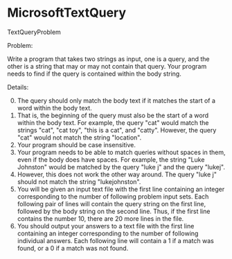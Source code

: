 MicrosoftTextQuery
==================

TextQueryProblem

Problem:

Write a program that takes two strings as input, one is a query, and the other is a string that may or may not contain that query. Your
program needs to find if the query is contained within the body string. 

Details:

0) The query should only match the body text if it matches the start of a word within the body text. 
1) That is, the beginning of the query must also be the start of a word within the body text. For example, the query "cat" would match the strings "cat", "cat toy", "this is a cat", and "catty". However, the query "cat" would not match the string "location". 
2) Your program should  be case insensitive. 
3) Your program needs to be able to match queries without spaces in them, even if the body does have spaces. For example, the string "Luke Johnston" would be matched by the query "luke j" and the query "lukej". 
4) However, this does not work the other way around. The query "luke j" should not match the string "lukejohnston". 
5) You will be given an input text file with the first line containing an integer corresponding to the number of following problem input sets. Each following pair of lines will contain the query string on the first line, followed by the body string on the second line. Thus, if the first line contains the number 10, there are 20 more lines in the file. 
6) You should output your answers to a text file with the first line containing an integer corresponding to the number of following individual answers. Each following line will contain a 1 if a match was found, or a 0 if a match was not found. 


